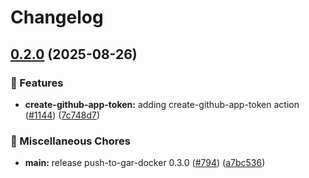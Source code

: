 # Changelog

## [0.2.0](https://github.com/dimitarvdimitrov/shared-workflows/compare/create-github-app-token/v0.1.0...create-github-app-token/v0.2.0) (2025-08-26)


### 🎉 Features

* **create-github-app-token:** adding create-github-app-token action ([#1144](https://github.com/dimitarvdimitrov/shared-workflows/issues/1144)) ([7c748d7](https://github.com/dimitarvdimitrov/shared-workflows/commit/7c748d77ca1ccc01af4281ea72c7ec9d2b3d9129))


### 🔧 Miscellaneous Chores

* **main:** release push-to-gar-docker 0.3.0 ([#794](https://github.com/dimitarvdimitrov/shared-workflows/issues/794)) ([a7bc536](https://github.com/dimitarvdimitrov/shared-workflows/commit/a7bc5367c4a91c389526d58839d8f6224dba4dcc))
